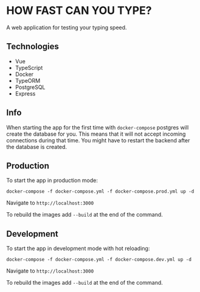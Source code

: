 # HOW FAST CAN YOU TYPE?
A web application for testing your typing speed.


## Technologies
- Vue
- TypeScript
- Docker
- TypeORM
- PostgreSQL
- Express


## Info
When starting the app for the first time with ``docker-compose`` postgres will
create the database for you. This means that it will not accept incoming
connections during that time. You might have to restart the backend after
the database is created.


## Production

To start the app in production mode:
```
docker-compose -f docker-compose.yml -f docker-compose.prod.yml up -d
```
Navigate to `http://localhost:3000`

To rebuild the images add `--build` at the end of the command.


## Development

To start the app in development mode with hot reloading:
```
docker-compose -f docker-compose.yml -f docker-compose.dev.yml up -d
```

Navigate to `http://localhost:3000`

To rebuild the images add `--build` at the end of the command.
